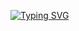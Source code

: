 [![Typing SVG](https://readme-typing-svg.demolab.com?font=Times+New+Rome&pause=1000&color=0BF704&multiline=true&width=1000&height=100&lines=I+am+an+amateur+web+developer%2C+graphic+designer%2C+writer%2C+and+filmmaker;I+am+certified+in+The+Fundamentals+Of+HTML%2C+CSS%2C+And+Javascript+and+Advanced+Javascript;As+well+as+Adobe+Photoshop%2C+Adobe+Premier+Pro%2C+and+Adobe+Video+Design)](https://git.io/typing-svg)
